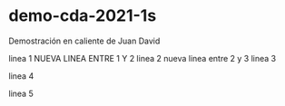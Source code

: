 # demo-cda-2021-1s
Demostración en caliente de Juan David

linea 1
NUEVA LINEA ENTRE 1 Y 2
linea 2
nueva linea entre 2 y 3
linea 3

linea 4

linea 5

